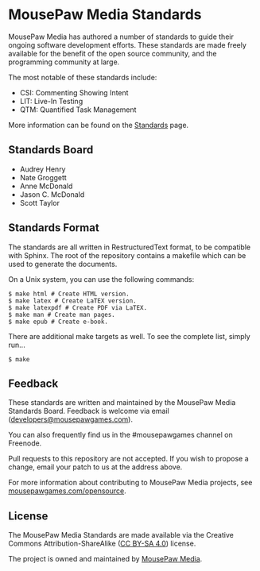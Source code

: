 MousePaw Media Standards
=====================

MousePaw Media has authored a number of standards to guide their
ongoing software development efforts. These standards are
made freely available for the benefit of the open source
community, and the programming community at large.

The most notable of these standards include:

 - CSI: Commenting Showing Intent
 - LIT: Live-In Testing
 - QTM: Quantified Task Management

More information can be found on the [Standards][1] page.

Standards Board
-------------
 - Audrey Henry
 - Nate Groggett
 - Anne McDonald
 - Jason C. McDonald
 - Scott Taylor

Standards Format
-------------
The standards are all written in RestructuredText format,
to be compatible with Sphinx. The root of the repository contains
a makefile which can be used to generate the documents.

On a Unix system, you can use the following commands:

    $ make html # Create HTML version.
    $ make latex # Create LaTEX version.
    $ make latexpdf # Create PDF via LaTEX.
    $ make man # Create man pages.
    $ make epub # Create e-book.

There are additional make targets as well. To see the complete list, simply run...

    $ make

Feedback
-------------
These standards are written and maintained by the
MousePaw Media Standards Board. Feedback is welcome
via email (developers@mousepawgames.com).

You can also frequently find us in the #mousepawgames
channel on Freenode.

Pull requests to this repository are not accepted. If
you wish to propose a change, email your patch to us
at the address above.

For more information about contributing to MousePaw Media
projects, see [mousepawgames.com/opensource][2].

License
-------------
The MousePaw Media Standards are made available via the
Creative Commons Attribution-ShareAlike ([CC BY-SA 4.0][3]) license.

The project is owned and maintained by [MousePaw Media][2].

[1]: http://www.mousepawgames.com/standards
[2]: http://www.mousepawgames.com/opensource
[3]: https://creativecommons.org/licenses/by-sa/4.0/
